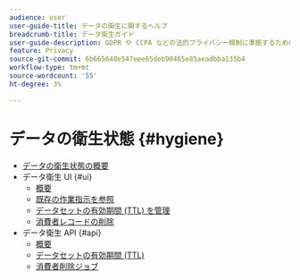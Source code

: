 ```yaml
---
audience: user
user-guide-title: データの衛生に関するヘルプ
breadcrumb-title: データ衛生ガイド
user-guide-description: GDPR や CCPA などの法的プライバシー規制に準拠するための、消費者データリクエストを管理します。
feature: Privacy
source-git-commit: 6b665648e547eee65deb90465e85aeadbba135b4
workflow-type: tm+mt
source-wordcount: '55'
ht-degree: 3%

---
```



# データの衛生状態 {#hygiene}

* [データの衛生状態の概要](./home.md)
* データ衛生 UI {#ui}
   * [概要](./ui/overview.md)
   * [既存の作業指示を参照](./ui/browse.md)
   * [データセットの有効期間 (TTL) を管理](./ui/ttl.md)
   * [消費者レコードの削除](./ui/delete-consumer.md)
* データ衛生 API {#api}
   * [概要](./api/overview.md)
   * [データセットの有効期間 (TTL)](./api/ttl.md)
   * [消費者削除ジョブ](./api/jobs.md)
